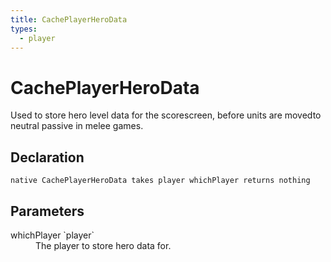 ```yaml
---
title: CachePlayerHeroData
types:
  - player
---
```


# CachePlayerHeroData
Used to store hero level data for the scorescreen, before units are movedto neutral passive in melee games.

## Declaration

```
native CachePlayerHeroData takes player whichPlayer returns nothing
```

## Parameters
<dl>
  <dt>whichPlayer `player`</dt>
  <dd>The player to store hero data for.</dd>
</dl>